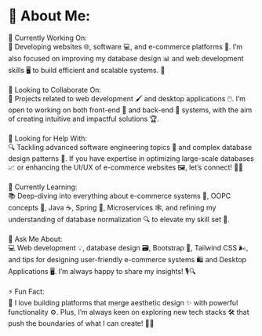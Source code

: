 # 💫 About Me:

🔭 Currently Working On:<br>🚀 Developing websites 🌐, software 💻, and e-commerce platforms 🛒. I’m also focused on improving my database design 📊 and web development skills 🖥️ to build efficient and scalable systems. 💪<br><br>👯 Looking to Collaborate On:<br>🤝 Projects related to web development 🖌️ and desktop applications 🖱️. I’m open to working on both front-end 🎨 and back-end 🔧 systems, with the aim of creating intuitive and impactful solutions 🏆.<br><br>🤝 Looking for Help With:<br>🔍 Tackling advanced software engineering topics 🧠 and complex database design patterns 🔄. If you have expertise in optimizing large-scale databases 📈 or enhancing the UI/UX of e-commerce websites 🖼️, let’s connect! 💼✨<br><br>🌱 Currently Learning:<br>📚 Deep-diving into everything about e-commerce systems 🏪, OOPC concepts 🧩, Java ☕, Spring 🌿, Microservices 🕸️, and refining my understanding of database normalization 🔍 to elevate my skill set 🎯.<br><br>💬 Ask Me About:<br>💻 Web development 💡, database design 🗃️, Bootstrap 🔷, Tailwind CSS 🌬️, and tips for designing user-friendly e-commerce systems 🛍️ and Desktop Applications 🖥️. I’m always happy to share my insights! 🎙️🔍<br><br>⚡ Fun Fact:<br>🎨 I love building platforms that merge aesthetic design ✨ with powerful functionality ⚙️. Plus, I’m always keen on exploring new tech stacks 🛠️ that push the boundaries of what I can create! 🚀💥

<!-- 


## 🌐 Socials:
[![Behance](https://img.shields.io/badge/Behance-1769ff?logo=behance&logoColor=white)](https://behance.net/https://www.behance.net/amithsandesh) [![Facebook](https://img.shields.io/badge/Facebook-%231877F2.svg?logo=Facebook&logoColor=white)](https://facebook.com/https://www.facebook.com/ItsmeeAmith/) [![Instagram](https://img.shields.io/badge/Instagram-%23E4405F.svg?logo=Instagram&logoColor=white)](https://instagram.com/https://www.instagram.com/itsmeeamith/) [![LinkedIn](https://img.shields.io/badge/LinkedIn-%230077B5.svg?logo=linkedin&logoColor=white)](https://linkedin.com/in/https://www.linkedin.com/in/amith-sandesh/) [![Pinterest](https://img.shields.io/badge/Pinterest-%23E60023.svg?logo=Pinterest&logoColor=white)](https://pinterest.com/https://www.pinterest.com/Amith_Sandesh/) [![Quora](https://img.shields.io/badge/Quora-%23B92B27.svg?logo=Quora&logoColor=white)](https://quora.com/profile/https://www.quora.com/profile/Amith-Sandesh) [![Reddit](https://img.shields.io/badge/Reddit-%23FF4500.svg?logo=Reddit&logoColor=white)](https://reddit.com/user/https://www.reddit.com/user/Worldly-Toe35/) [![Stack Overflow](https://img.shields.io/badge/-Stackoverflow-FE7A16?logo=stack-overflow&logoColor=white)](https://stackoverflow.com/users/https://stackoverflow.com/users/24462426/amith-sandesh) [![Twitch](https://img.shields.io/badge/Twitch-%239146FF.svg?logo=Twitch&logoColor=white)](https://twitch.tv/https://www.twitch.tv/itsmeeamith) [![X](https://img.shields.io/badge/X-black.svg?logo=X&logoColor=white)](https://x.com/https://x.com/AmithSandes2005) [![YouTube](https://img.shields.io/badge/YouTube-%23FF0000.svg?logo=YouTube&logoColor=white)](https://youtube.com/@https://www.youtube.com/channel/UCnuW2Om5CaKy73WbKghkIyQ/) [![Codepen](https://img.shields.io/badge/Codepen-000000?style=for-the-badge&logo=codepen&logoColor=white)](https://codepen.io/https://codepen.io/Amith-Sandesh) 

# 💻 Tech Stack:
![C#](https://img.shields.io/badge/c%23-%23239120.svg?style=for-the-badge&logo=csharp&logoColor=white) ![C++](https://img.shields.io/badge/c++-%2300599C.svg?style=for-the-badge&logo=c%2B%2B&logoColor=white) ![CSS3](https://img.shields.io/badge/css3-%231572B6.svg?style=for-the-badge&logo=css3&logoColor=white) ![Java](https://img.shields.io/badge/java-%23ED8B00.svg?style=for-the-badge&logo=openjdk&logoColor=white) ![HTML5](https://img.shields.io/badge/html5-%23E34F26.svg?style=for-the-badge&logo=html5&logoColor=white) ![JavaScript](https://img.shields.io/badge/javascript-%23323330.svg?style=for-the-badge&logo=javascript&logoColor=%23F7DF1E) ![PHP](https://img.shields.io/badge/php-%23777BB4.svg?style=for-the-badge&logo=php&logoColor=white) ![Python](https://img.shields.io/badge/python-3670A0?style=for-the-badge&logo=python&logoColor=ffdd54) ![.Net](https://img.shields.io/badge/.NET-5C2D91?style=for-the-badge&logo=.net&logoColor=white) ![Apache](https://img.shields.io/badge/apache-%23D42029.svg?style=for-the-badge&logo=apache&logoColor=white) ![MySQL](https://img.shields.io/badge/mysql-4479A1.svg?style=for-the-badge&logo=mysql&logoColor=white) ![MicrosoftSQLServer](https://img.shields.io/badge/Microsoft%20SQL%20Server-CC2927?style=for-the-badge&logo=microsoft%20sql%20server&logoColor=white) ![Adobe](https://img.shields.io/badge/adobe-%23FF0000.svg?style=for-the-badge&logo=adobe&logoColor=white) ![Adobe InDesign](https://img.shields.io/badge/Adobe%20InDesign-49021F?style=for-the-badge&logo=adobeindesign&logoColor=FF3366) ![Adobe Photoshop](https://img.shields.io/badge/adobe%20photoshop-%2331A8FF.svg?style=for-the-badge&logo=adobe%20photoshop&logoColor=white) ![Adobe Premiere Pro](https://img.shields.io/badge/Adobe%20Premiere%20Pro-9999FF.svg?style=for-the-badge&logo=Adobe%20Premiere%20Pro&logoColor=white) ![Dribbble](https://img.shields.io/badge/Dribbble-EA4C89?style=for-the-badge&logo=dribbble&logoColor=white) ![Figma](https://img.shields.io/badge/figma-%23F24E1E.svg?style=for-the-badge&logo=figma&logoColor=white) ![Framer](https://img.shields.io/badge/Framer-black?style=for-the-badge&logo=framer&logoColor=blue) ![Git](https://img.shields.io/badge/git-%23F05033.svg?style=for-the-badge&logo=git&logoColor=white) ![GitHub](https://img.shields.io/badge/github-%23121011.svg?style=for-the-badge&logo=github&logoColor=white)
# 📊 GitHub Stats:
![](https://github-readme-stats.vercel.app/api?username=Asandesh&theme=shadow_blue&hide_border=false&include_all_commits=false&count_private=true)<br/>
![](https://github-readme-streak-stats.herokuapp.com/?user=Asandesh&theme=shadow_blue&hide_border=false)<br/>
![](https://github-readme-stats.vercel.app/api/top-langs/?username=Asandesh&theme=shadow_blue&hide_border=false&include_all_commits=false&count_private=true&layout=compact)

## 🏆 GitHub Trophies
![](https://github-profile-trophy.vercel.app/?username=Asandesh&theme=radical&no-frame=false&no-bg=true&margin-w=4)

### ✍️ Random Dev Quote
![](https://quotes-github-readme.vercel.app/api?type=horizontal&theme=merko)

---
[![](https://visitcount.itsvg.in/api?id=Asandesh&icon=6&color=1)](https://visitcount.itsvg.in)

 

  
Proudly created with GPRM ( https://gprm.itsvg.in ) -->
